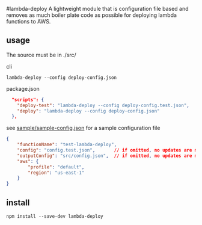 #lambda-deploy
A lightweight module that is configuration file based and removes as much boiler plate code as possible for deploying lambda functions to AWS.

usage
-----
The source must be in ./src/

cli
```
lambda-deploy --config deploy-config.json
```

package.json
```json
  "scripts": {
    "deploy-test": "lambda-deploy --config deploy-config.test.json",
    "deploy": "lambda-deploy --config deploy-config.json"
  },
```
see [sample/sample-config.json](sample/sample-config.json) for a sample configuration file

```json
{
    "functionName": "test-lambda-deploy",
    "config": "config.test.json",       // if omitted, no updates are made to the config file
    "outputConfig": "src/config.json",  // if omitted, no updates are made to the config file
    "aws": {
        "profile": "default",
        "region": "us-east-1"
    }
}
```

install
-------
```
npm install --save-dev lambda-deploy
```

